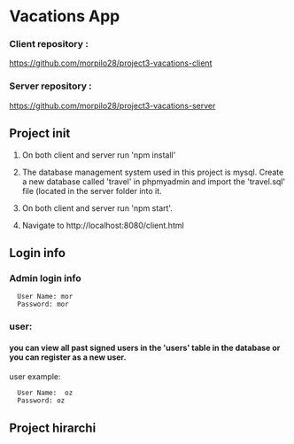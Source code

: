 # Vacations App

### Client repository :
https://github.com/morpilo28/project3-vacations-client

### Server repository :
https://github.com/morpilo28/project3-vacations-server


## Project init

1. On both client and server run 'npm install'

2. The database management system used in this project is mysql. Create a new database called 'travel' in phpmyadmin and import the 'travel.sql' file (located in the server folder into it.

3. On both client and server run 'npm start'.

4. Navigate to http://localhost:8080/client.html


## Login info

   ### Admin login info
  ```
    User Name: mor
    Password: mor
  ```

   ### user:
#### you can view all past signed users in the 'users' table in the database or you can register as a new user.

user example:

  ```
    User Name:  oz
    Password: oz
  ```

  ## Project hirarchi



 



















